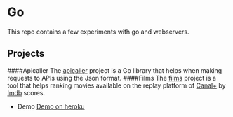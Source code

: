 # Go
This repo contains a few experiments with go and webservers.

## Projects
####Apicaller
The [apicaller](https://github.com/TTalex/Go/tree/master/src/apicaller) project is a Go library that helps when making requests to APIs using the Json format.
####Films
The [films](https://github.com/TTalex/Go/tree/master/src/films) project is a tool that helps ranking movies available on the replay platform of [Canal+](http://replay.mycanal.fr/cplus/selection) by [Imdb](http://imdb.com) scores.
* Demo
[Demo on heroku](https://canalfilms.herokuapp.com/)

